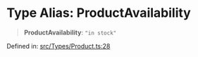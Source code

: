 # Type Alias: ProductAvailability

> **ProductAvailability**: `"in stock"`

Defined in: [src/Types/Product.ts:28](https://github.com/Fokusdotid/Baileys/blob/c0c23ce3104b65dfcc64246c9ee8a49ef38993b5/src/Types/Product.ts#L28)
